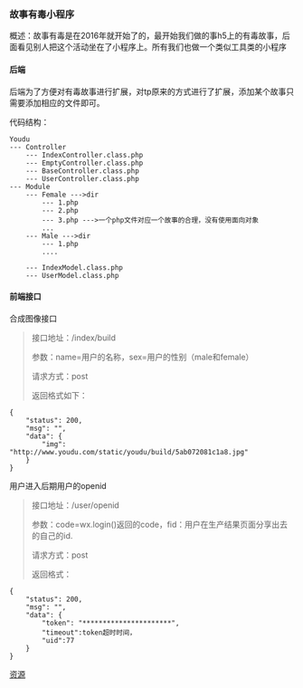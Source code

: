 ### 故事有毒小程序

概述：故事有毒是在2016年就开始了的，最开始我们做的事h5上的有毒故事，后面看见别人把这个活动坐在了小程序上。所有我们也做一个类似工具类的小程序

#### 后端

后端为了方便对有毒故事进行扩展，对tp原来的方式进行了扩展，添加某个故事只需要添加相应的文件即可。

代码结构：

```
Youdu
--- Controller
    --- IndexController.class.php
    --- EmptyController.class.php
    --- BaseController.class.php
    --- UserController.class.php
--- Module
    --- Female --->dir
        --- 1.php
        --- 2.php
        --- 3.php --->一个php文件对应一个故事的合理，没有使用面向对象
        ...
    --- Male --->dir
        --- 1.php
        ....

    --- IndexModel.class.php
    --- UserModel.class.php
```

#### 前端接口

合成图像接口

> 接口地址：/index/build
>
> 参数：name=用户的名称，sex=用户的性别（male和female）
>
> 请求方式：post
>
> 返回格式如下：

```
{
    "status": 200,
    "msg": "",
    "data": {
        "img": "http://www.youdu.com/static/youdu/build/5ab072081c1a8.jpg"
    }
}
```

用户进入后期用户的openid

> 接口地址：/user/openid
>
> 参数：code=wx.login\(\)返回的code，fid：用户在生产结果页面分享出去的自己的id.
>
> 请求方式：post
>
> 返回格式：

```
{
    "status": 200, 
    "msg": "",
    "data": {
        "token": "**********************",
        "timeout":token超时时间，
        "uid":77
    }
}
```

[资源](/assets/youdu.zip)

